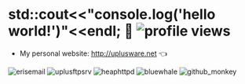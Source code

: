 # std::cout<<"console.log('hello world!')"<<endl; 👋 <img src="https://gpvc.arturio.dev/uplusware" alt="profile views"/>
- My personal website: http://uplusware.net :point_left: 

<img src="http://uplusware.net/images/erisemail.png" alt="erisemail"/> <img src="http://uplusware.net/images/uplusftpsrv.png" alt="uplusftpsrv"/> <img src="http://uplusware.net/images/heaphttpd.png" alt="heaphttpd"/> <img src="http://uplusware.net/images/bluewhale.png" alt="bluewhale"/> <img src="http://uplusware.net/images/github_monkey.png" alt="github_monkey"/>


